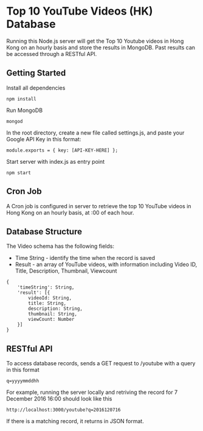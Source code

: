 # Top 10 YouTube Videos (HK) Database

Running this Node.js server will get the Top 10 Youtube videos in Hong Kong on an hourly basis and store the results in MongoDB. Past results can be accessed through a RESTful API.

## Getting Started

Install all dependencies

```
npm install
```
Run MongoDB

```
mongod
```
In the root directory, create a new file called settings.js, and paste your Google API Key in this format:

```
module.exports = { key: [API-KEY-HERE] };
```
Start server with index.js as entry point

```
npm start
```

## Cron Job

A Cron job is configured in server to retrieve the top 10 YouTube videos in Hong Kong on an hourly basis, at :00 of each hour.

## Database Structure

The Video schema has the following fields:

* Time String - identify the time when the record is saved
* Result - an array of YouTube videos, with information including Video ID, Title, Description, Thumbnail, Viewcount

```
{
	'timeString': String,
	'result': [{
		videoId: String,
		title: String,
		description: String,
		thumbnail: String,
		viewCount: Number
	}]
}
```

## RESTful API

To access database records, sends a GET request to /youtube with a query in this format

```
q=yyyymmddhh
```
For example, running the server locally and retriving the record for 7 December 2016 16:00 should look like this

```
http://localhost:3000/youtube?q=2016120716
```
If there is a matching record, it returns in JSON format.